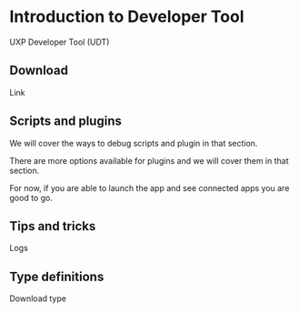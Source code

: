 # Introduction to Developer Tool

UXP Developer Tool (UDT)

## Download 
Link

## Scripts and plugins
We will cover the ways to debug scripts and plugin in that section.

There are more options available for plugins and we will cover them in that section.

For now, if you are able to launch the app and see connected apps you are good to go.

## Tips and tricks
Logs 

## Type definitions
Download type